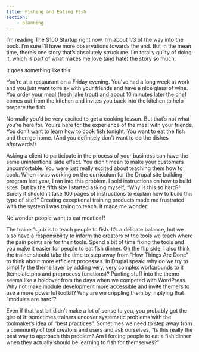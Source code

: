 ```yaml
---
title: Fishing and Eating Fish
section:
    - planning
---
```


I’m reading The $100 Startup right now. I’m about 1/3 of the way into the book. I’m sure I’ll have more observations towards the end. But in the mean time, there’s one story that’s absolutely struck me. I’m totally guilty of doing it, which is part of what makes me love (and hate) the story so much.

It goes something like this:

You’re at a restaurant on a Friday evening. You’ve had a long week at work and you just want to relax with your friends and have a nice glass of wine. You order your meal (fresh lake trout) and about 10 minutes later the chef comes out from the kitchen and invites you back into the kitchen to help prepare the fish.

Normally you’d be very excited to get a cooking lesson. But that’s not what you’re here for. You’re here for the experience of the meal with your friends. You don’t want to learn how to cook fish tonight. You want to eat the fish and then go home. (And you definitely don’t want to do the dishes afterwards!)

Asking a client to participate in the process of your business can have the same unintentional side effect. You didn’t mean to make your customers uncomfortable. You were just really excited about teaching them how to cook. When I was working on the curriculum for the Drupal site building program last year, I ran into this problem. I sold instructions on how to build sites. But by the fifth site I started asking myself, “Why is this so hard?! Surely it shouldn’t take 100 pages of instructions to explain how to build this type of site?” Creating exceptional training products made me frustrated with the system I was trying to teach. It made me wonder:

No wonder people want to eat meatloaf!

The trainer’s job is to teach people to fish. It’s a delicate balance, but we also have a responsibility to inform the creators of the tools we teach where the pain points are for their tools. Spend a bit of time fixing the tools and you make it easier for people to eat fish dinner. On the flip side, I also think the trainer should take the time to step away from “How Things Are Done” to think about more efficient processes. In Drupal speak: why do we try to simplify the theme layer by adding very, very complex workarounds to it (template.php and preprocess functions)? Punting stuff into the theme seems like a holdover from the days when we competed with WordPress. Why not make module development more accessible and invite themers to use a more powerful toolkit? Why are we crippling them by implying that “modules are hard”?

Even if that last bit didn’t make a lot of sense to you, you probably got the gist of it: sometimes trainers uncover systematic problems with the toolmaker’s idea of “best practices”. Sometimes we need to step away from a community of tool creators and users and ask ourselves, “Is this really the best way to approach this problem? Am I forcing people to eat a fish dinner when they actually should be learning to fish for themselves?”

